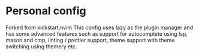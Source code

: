 # Personal config

Forked from kickstart.nvim
This config uses lazy as the plugin manager and has some advanced features such as support for autocomplete using lsp, mason and cmp, linting / prettier support, theme support with theme switching using themery etc.
